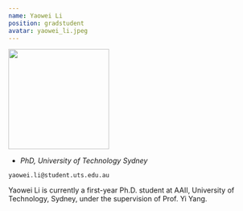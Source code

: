 ```yaml
---
name: Yaowei Li
position: gradstudent
avatar: yaowei_li.jpeg
---
```


<img width="200" src="{{site.baseurl}}/images/people/{{page.avatar}}" data-action="zoom">

- _PhD, University of Technology Sydney_<br>
<!--- _Science coach. Collaborator. Transdisciplinary optimist._-->

<i class="fa fa-envelope-o"></i> `yaowei.li@student.uts.edu.au`

Yaowei Li is currently a first-year Ph.D. student at AAII, University of Technology, Sydney, under the supervision of Prof. Yi Yang.
